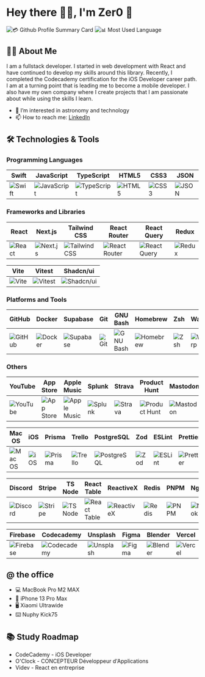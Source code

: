 # Hey there 👋🏻, I'm Zer0 🐙

![💳 Github Profile Summary Card](https://github-profile-summary-cards.vercel.app/api/cards/profile-details?username=Zer0absolute&theme=github)
![📊 Most Used Language](https://github-readme-stats.vercel.app/api/top-langs/?username=Zer0absolute&theme=xcode)

## 👨‍💻 About Me

I am a fullstack developer. I started in web development with React and have continued to develop my skills around this library. Recently, I completed the Codecademy certification for the iOS Developer career path. I am at a turning point that is leading me to become a mobile developer. I also have my own company where I create projects that I am passionate about while using the skills I learn.

- 👀 I’m interested in astronomy and technology
- 📫 How to reach me: [LinkedIn](https://www.linkedin.com/in/mael-colome)

## 🛠️ Technologies & Tools

### Programming Languages

| Swift | JavaScript | TypeScript | HTML5 | CSS3 | JSON |
|-------|------------|------------|-------|------|------|
| ![Swift](https://img.shields.io/badge/Swift-FA7343?style=for-the-badge&logo=swift&logoColor=white) | ![JavaScript](https://img.shields.io/badge/JavaScript-323330?style=for-the-badge&logo=javascript&logoColor=F7DF1E) | ![TypeScript](https://img.shields.io/badge/TypeScript-007ACC?style=for-the-badge&logo=typescript&logoColor=white) | ![HTML5](https://img.shields.io/badge/HTML5-E34F26?style=for-the-badge&logo=html5&logoColor=white) | ![CSS3](https://img.shields.io/badge/CSS3-1572B6?style=for-the-badge&logo=css3&logoColor=white) | ![JSON](https://img.shields.io/badge/json-5E5C5C?style=for-the-badge&logo=json&logoColor=white) |

### Frameworks and Libraries

| React | Next.js | Tailwind CSS | React Router | React Query | Redux |
|-------|---------|--------------|--------------|-------------|-------|
| ![React](https://img.shields.io/badge/React-20232A?style=for-the-badge&logo=react&logoColor=61DAFB) | ![Next.js](https://img.shields.io/badge/next%20js-000000?style=for-the-badge&logo=nextdotjs&logoColor=white) | ![Tailwind CSS](https://img.shields.io/badge/Tailwind_CSS-38B2AC?style=for-the-badge&logo=tailwind-css&logoColor=white) | ![React Router](https://img.shields.io/badge/React_Router-CA4245?style=for-the-badge&logo=react-router&logoColor=white) | ![React Query](https://img.shields.io/badge/React_Query-FF4154?style=for-the-badge&logo=ReactQuery&logoColor=white) | ![Redux](https://img.shields.io/badge/Redux-593D88?style=for-the-badge&logo=redux&logoColor=white) |

| Vite | Vitest | Shadcn/ui |
|------|--------|-----------|
| ![Vite](https://img.shields.io/badge/Vite-B73BFE?style=for-the-badge&logo=vite&logoColor=FFD62E) | ![Vitest](https://img.shields.io/badge/Vitest-%236E9F18?style=for-the-badge&logo=Vitest&logoColor=%23fcd703) | ![Shadcn/ui](https://img.shields.io/badge/shadcn%2Fui-000000?style=for-the-badge&logo=shadcnui&logoColor=white) |

### Platforms and Tools

| GitHub | Docker | Supabase | Git | GNU Bash | Homebrew | Zsh | Warp | Apple Silicon | Arc |
|--------|--------|----------|-----|----------|----------|-----|------|---------------|-----|
| ![GitHub](https://img.shields.io/badge/GitHub-100000?style=for-the-badge&logo=github&logoColor=white) | ![Docker](https://img.shields.io/badge/Docker-2CA5E0?style=for-the-badge&logo=docker&logoColor=white) | ![Supabase](https://img.shields.io/badge/Supabase-181818?style=for-the-badge&logo=supabase&logoColor=white) | ![Git](https://img.shields.io/badge/GIT-E44C30?style=for-the-badge&logo=git&logoColor=white) | ![GNU Bash](https://img.shields.io/badge/GNU%20Bash-4EAA25?style=for-the-badge&logo=GNU%20Bash&logoColor=white) | ![Homebrew](https://img.shields.io/badge/homebrew-FBB040?style=for-the-badge&logo=homebrew&logoColor=white) | ![Zsh](https://img.shields.io/badge/Zsh-F15A24?style=for-the-badge&logo=Zsh&logoColor=white) | ![Warp](https://img.shields.io/badge/warp-01A4FF?style=for-the-badge&logo=warp&logoColor=white) | ![Apple Silicon](https://img.shields.io/badge/apple%20silicon-333333?style=for-the-badge&logo=apple&logoColor=white) | ![Arc](https://img.shields.io/badge/Arc-1638FB?style=for-the-badge&logo=Arc&logoColor=white) |

### Others

| YouTube | App Store | Apple Music | Splunk | Strava | Product Hunt | Mastodon | LeetCode | GitLab | Bluesky |
|---------|-----------|-------------|--------|--------|--------------|----------|----------|--------|---------|
| ![YouTube](https://img.shields.io/badge/YouTube-FF0000?style=for-the-badge&logo=youtube&logoColor=white) | ![App Store](https://img.shields.io/badge/App_Store-0D96F6?style=for-the-badge&logo=app-store&logoColor=white) | ![Apple Music](https://img.shields.io/badge/apple%20music-FA243C?style=for-the-badge&logo=apple%20music&logoColor=white) | ![Splunk](https://img.shields.io/badge/Splunk-000000?style=for-the-badge&logo=Splunk&logoColor=white) | ![Strava](https://img.shields.io/badge/Strava-FC4C02?style=for-the-badge&logo=strava&logoColor=white) | ![Product Hunt](https://img.shields.io/badge/producthunt-DA552F?style=for-the-badge&logo=producthunt&logoColor=white) | ![Mastodon](https://img.shields.io/badge/Mastodon-6364FF?style=for-the-badge&logo=Mastodon&logoColor=white) | ![LeetCode](https://img.shields.io/badge/-LeetCode-FFA116?style=for-the-badge&logo=LeetCode&logoColor=black) | ![GitLab](https://img.shields.io/badge/GitLab-330F63?style=for-the-badge&logo=gitlab&logoColor=white) | ![Bluesky](https://img.shields.io/badge/Bluesky-0285FF?logo=bluesky&logoColor=fff&style=for-the-badge) |

| Mac OS | iOS | Prisma | Trello | PostgreSQL | Zod | ESLint | Prettier | Xcode | VSCode |
|--------|-----|--------|--------|------------|-----|--------|----------|-------|--------|
| ![Mac OS](https://img.shields.io/badge/mac%20os-000000?style=for-the-badge&logo=apple&logoColor=white) | ![iOS](https://img.shields.io/badge/iOS-000000?style=for-the-badge&logo=ios&logoColor=white) | ![Prisma](https://img.shields.io/badge/Prisma-3982CE?style=for-the-badge&logo=Prisma&logoColor=white) | ![Trello](https://img.shields.io/badge/Trello-0052CC?style=for-the-badge&logo=trello&logoColor=white) | ![PostgreSQL](https://img.shields.io/badge/PostgreSQL-green?style=for-the-badge) | ![Zod](https://img.shields.io/badge/Zod-000000?style=for-the-badge&logo=zod&logoColor=3068B7) | ![ESLint](https://img.shields.io/badge/eslint-3A33D1?style=for-the-badge&logo=eslint&logoColor=white) | ![Prettier](https://img.shields.io/badge/prettier-1A2C34?style=for-the-badge&logo=prettier&logoColor=F7BA3E) | ![Xcode](https://img.shields.io/badge/Xcode-007ACC?style=for-the-badge&logo=Xcode&logoColor=white) | ![VSCode](https://img.shields.io/badge/VSCode-0078D4?style=for-the-badge&logo=visual%20studio%20code&logoColor=white) |

| Discord | Stripe | TS Node | React Table | ReactiveX | Redis | PNPM | Ngrok | Node.js | NPM |
|---------|--------|---------|-------------|-----------|-------|------|-------|---------|-----|
| ![Discord](https://img.shields.io/badge/Discord-5865F2?style=for-the-badge&logo=discord&logoColor=white) | ![Stripe](https://img.shields.io/badge/Stripe-626CD9?style=for-the-badge&logo=Stripe&logoColor=white) | ![TS Node](https://img.shields.io/badge/ts--node-3178C6?style=for-the-badge&logo=ts-node&logoColor=white) | ![React Table](https://img.shields.io/badge/react%20table-FF4154?style=for-the-badge&logo=react%20table&logoColor=white) | ![ReactiveX](https://img.shields.io/badge/ReactiveX-B7178C?style=for-the-badge&logo=ReactiveX&logoColor=white) | ![Redis](https://img.shields.io/badge/redis-CC0000.svg?&style=for-the-badge&logo=redis&logoColor=white) | ![PNPM](https://img.shields.io/badge/pnpm-yellow?style=for-the-badge&logo=pnpm&logoColor=white) | ![Ngrok](https://img.shields.io/badge/ngrok-140648?style=for-the-badge&logo=Ngrok&logoColor=white) | ![Node.js](https://img.shields.io/badge/Node%20js-339933?style=for-the-badge&logo=nodedotjs&logoColor=white) | ![NPM](https://img.shields.io/badge/npm-CB3837?style=for-the-badge&logo=npm&logoColor=white) |

| Firebase | Codecademy | Unsplash | Figma | Blender | Vercel |
|----------|------------|----------|-------|---------|--------|
| ![Firebase](https://img.shields.io/badge/firebase-ffca28?style=for-the-badge&logo=firebase&logoColor=black) | ![Codecademy](https://img.shields.io/badge/Codecademy-FFF0E5?style=for-the-badge&logo=codecademy&logoColor=303347) | ![Unsplash](https://img.shields.io/badge/Unsplash-000000?style=for-the-badge&logo=Unsplash&logoColor=white) | ![Figma](https://img.shields.io/badge/Figma-F24E1E?style=for-the-badge&logo=figma&logoColor=white) | ![Blender](https://img.shields.io/badge/blender-%23F5792A.svg?style=for-the-badge&logo=blender&logoColor=white) | ![Vercel](https://img.shields.io/badge/Vercel-000000?style=for-the-badge&logo=vercel&logoColor=white) |

## @ the office

- 💻 MacBook Pro M2 MAX
- 📱 iPhone 13 Pro Max
- 🖥️ Xiaomi Ultrawide
- ⌨️ Nuphy Kick75

## 📚 Study Roadmap

- CodeCademy - iOS Developer
- O'Clock - CONCEPTEUR Développeur d'Applications
- Videv - React en entreprise
